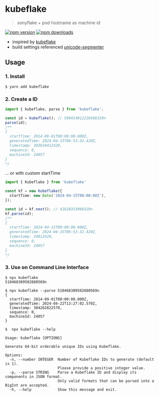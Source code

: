 # kubeflake

> sonyflake + pod hostname as machine id  

[![npm version](https://img.shields.io/npm/v/kubeflake)](https://www.npmjs.com/package/kubeflake)
[![npm downloads](https://img.shields.io/npm/dt/kubeflake)](https://www.npmjs.com/package/kubeflake)

- inspired by [kubeflake](https://github.com/xissy/kubeflake)
- build settings referenced [unicode-segmenter](https://github.com/cometkim/unicode-segmenter)


## Usage

### 1. Install

```shell
$ yarn add kubeflake
```

### 2. Create a ID

```typescript
import { kubeflake, parse } from 'kubeflake';

const id = kubeflake(); // 509414012220366329n
parse(id);
/**
{
  startTime: 2014-09-01T00:00:00.000Z,
  generatedTime: 2024-04-15T06:53:32.420Z,
  timestamp: 303634412420,
  sequence: 0,
  machineId: 24057
}
*/
```

... or with custom startTime

```typescript
import { Kubeflake } from 'kubeflake'

const kf = new Kubeflake({
  startTime: new Date('2024-04-15T00:00:00Z'),
});

const id = kf.next(); // 41628333006329n
kf.parse(id);
/**
{
  startTime: 2024-04-15T00:00:00.000Z,
  generatedTime: 2024-04-15T06:53:32.420Z,
  timestamp: 24812420,
  sequence: 0,
  machineId: 24057
}
*/
```

### 3. Use on Command Line Interface

```shell
$ npx kubeflake
510468309502680569n

$ npx kubeflake --parse 510468309502680569n
{
  startTime: 2014-09-01T00:00:00.000Z,
  generatedTime: 2024-04-22T13:27:02.570Z,
  timestamp: 304262822570,
  sequence: 0,
  machineId: 24057
}

$  npx kubeflake --help                

Usage: kubeflake [OPTIONS]

Generate 64-bit orderable unique IDs using Kubeflake.

Options:
  -n, --number INTEGER  Number of Kubeflake IDs to generate (default is 1).
                        Please provide a positive integer value.
  -p, --parse STRING    Parse a Kubeflake ID and display its components in JSON format.
                        Only valid formats that can be parsed into a BigInt are accepted.
  -h, --help            Show this message and exit.
```
